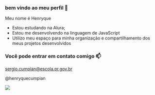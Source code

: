 ### bem vindo ao meu perfil 👋

Meu nome é Henryque 

- Estou estudando na Alura;
- Estou me desenvolvendo na linguagem de JavaScript
- Utilizo meu espaço para minha organização e compartilhamento dos meus projetos desenvolvidos

### Você pode entrar em contato comigo 📫

sergio.cumpian@escola.pr.gov.br

@henryquecumpian

![](https://media.tenor.com/ldWVE-JVx7MAAAAC/oi.gif)
